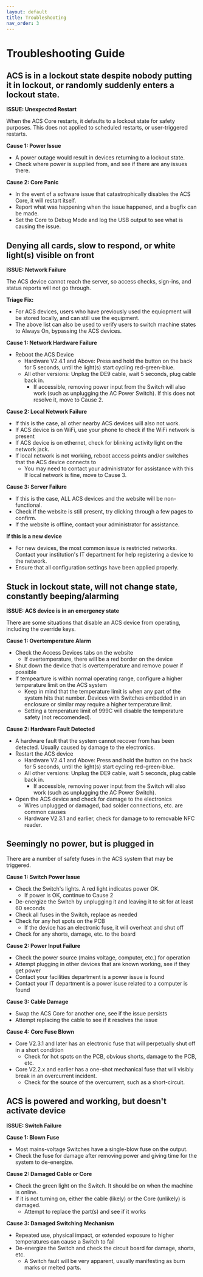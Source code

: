 ```yaml
---
layout: default
title: Troubleshooting
nav_order: 3
---
```


# Troubleshooting Guide

## ACS is in a lockout state despite nobody putting it in lockout, or randomly suddenly enters a lockout state.

**ISSUE: Unexpected Restart**

When the ACS Core restarts, it defaults to a lockout state for safety purposes. This does not applied to scheduled restarts, or user-triggered restarts.

**Cause 1: Power Issue**
* A power outage would result in devices returning to a lockout state.
* Check where power is supplied from, and see if there are any issues there.

**Cause 2: Core Panic**
* In the event of a software issue that catastrophically disables the ACS Core, it will restart itself.
* Report what was happening when the issue happened, and a bugfix can be made.
* Set the Core to Debug Mode and log the USB output to see what is causing the issue.

## Denying all cards, slow to respond, or white light(s) visible on front

**ISSUE: Network Failure**

The ACS device cannot reach the server, so access checks, sign-ins, and status reports will not go through. 

**Triage Fix:**
* For ACS devices, users who have previously used the equiopment will be stored locally, and can still use the equipment.
* The above list can also be used to verify users to switch machine states to Always On, bypassing the ACS devices.

**Cause 1: Network Hardware Failure**
* Reboot the ACS Device
  * Hardware V2.4.1 and Above: Press and hold the button on the back for 5 seconds, until the light(s) start cycling red-green-blue.
  * All other versions: Unplug the DE9 cable, wait 5 seconds, plug cable back in.
    * If accessible, removing power input from the Switch will also work (such as unplugging the AC Power Switch).
If this does not resolve it, move to Cause 2.

**Cause 2: Local Network Failure**
* If this is the case, all other nearby ACS devices will also not work.
* If ACS device is on WiFi, use your phone to check if the WiFi network is present
* If ACS device is on ethernet, check for blinking activity light on the network jack.
* If local network is not working, reboot access points and/or switches that the ACS device connects to
  * You may need to contact your administrator for assistance with this
If local network is fine, move to Cause 3.

**Cause 3: Server Failure**
* If this is the case, ALL ACS devices and the website will be non-functional.
* Check if the website is still present, try clicking through a few pages to confirm.
* If the website is offline, contact your administrator for assistance.

**If this is a new device**
* For new devices, the most common issue is restricted networks. Contact your institution's IT department for help registering a device to the network.
* Ensure that all configuration settings have been applied properly.

## Stuck in lockout state, will not change state, constantly beeping/alarming

**ISSUE: ACS device is in an emergency state**

There are some situations that disable an ACS device from operating, including the override keys.

**Cause 1: Overtemperature Alarm**
* Check the Access Devices tabs on the website
  * If overtemperature, there will be a red border on the device
* Shut down the device that is overtemperature and remove power if possible
* If tempearture is within normal operating range, configure a higher temperature limit on the ACS system
  * Keep in mind that the temperature limit is when any part of the system hits that number. Devices with Switches embedded in an enclosure or similar may require a higher temperature limit.
  * Setting a temperature limit of 999C will disable the temperature safety (not reccomended).

**Cause 2: Hardware Fault Detected**
* A hardware fault that the system cannot recover from has been detected. Usually caused by damage to the electronics.
* Restart the ACS device
  * Hardware V2.4.1 and Above: Press and hold the button on the back for 5 seconds, until the light(s) start cycling red-green-blue.
  * All other versions: Unplug the DE9 cable, wait 5 seconds, plug cable back in.
    * If accessible, removing power input from the Switch will also work (such as unplugging the AC Power Switch).
* Open the ACS device and check for damage to the electronics
  * Wires unplugged or damaged, bad solder connections, etc. are common causes
  * Hardware V2.3.1 and earlier, check for damage to to removable NFC reader.

## Seemingly no power, but is plugged in

There are a number of safety fuses in the ACS system that may be triggered.

**Cause 1: Switch Power Issue**
* Check the Switch's lights. A red light indicates power OK.
  * If power is OK, continue to Cause 2
* De-energize the Switch by unplugging it and leaving it to sit for at least 60 seconds
* Check all fuses in the Switch, replace as needed
* Check for any hot spots on the PCB
  * If the device has an electronic fuse, it will overheat and shut off
* Check for any shorts, damage, etc. to the board

**Cause 2: Power Input Failure**
* Check the power source (mains voltage, computer, etc.) for operation
* Attempt plugging in other devices that are known working, see if they get power
* Contact your facilities department is a power issue is found
* Contact your IT department is a power isuse related to a computer is found

**Cause 3: Cable Damage**
* Swap the ACS Core for another one, see if the issue persists
* Attempt replacing the cable to see if it resolves the issue

**Cause 4: Core Fuse Blown**
* Core V2.3.1 and later has an electronic fuse that will perpetually shut off in a short condition
  * Check for hot spots on the PCB, obvious shorts, damage to the PCB, etc.
* Core V2.2.x and earlier has a one-shot mechanical fuse that will visibly break in an overcurrent incident.
  * Check for the source of the overcurrent, such as a short-circuit.

## ACS is powered and working, but doesn't activate device

 **ISSUE: Switch Failure**

 **Cause 1: Blown Fuse**
 * Most mains-voltage Switches have a single-blow fuse on the output.
 * Check the fuse for damage after removing power and giving time for the system to de-energize.

**Cause 2: Damaged Cable or Core**
* Check the green light on the Switch. It should be on when the machine is online.
* If it is not turning on, either the cable (likely) or the Core (unlikely) is damaged.
  * Attempt to replace the part(s) and see if it works

**Cause 3: Damaged Switching Mechanism**
* Repeated use, physical impact, or extended exposure to higher temperatures can cause a Switch to fail
* De-energize the Switch and check the circuit board for damage, shorts, etc.
  * A Switch fault will be very apparent, usually manifesting as burn marks or melted parts.
